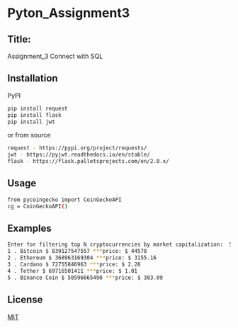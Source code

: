 # Pyton_Assignment3
## Title:
Assignment_3 Connect with SQL
## Installation

PyPI
```bash 
pip install request
pip install flask
pip install jwt
```
or from source
```bash
request - https://pypi.org/project/requests/
jwt - https://pyjwt.readthedocs.io/en/stable/
flask - https://flask.palletsprojects.com/en/2.0.x/
```
## Usage
```bash
from pycoingecko import CoinGeckoAPI
cg = CoinGeckoAPI()
```
## Examples
```bash
Enter for filtering top N cryptocurrencies by market capitalization:  5
1 . Bitcoin $ 839127547557 ***price: $ 44578
2 . Ethereum $ 368963169304 ***price: $ 3155.16
3 . Cardano $ 72755846963 ***price: $ 2.28
4 . Tether $ 69716501411 ***price: $ 1.01
5 . Binance Coin $ 58596665490 ***price: $ 383.09
```
## License
[MIT](https://choosealicense.com/licenses/mit/)

